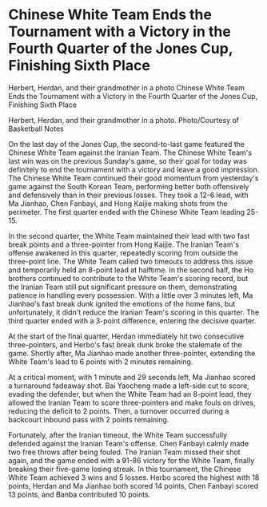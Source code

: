 # Chinese White Team Ends the Tournament with a Victory in the Fourth Quarter of the Jones Cup, Finishing Sixth Place

Herbert, Herdan, and their grandmother in a photo 
  Chinese White Team Ends the Tournament with a Victory in the Fourth Quarter of the Jones Cup, Finishing Sixth Place

Herbert, Herdan, and their grandmother in a photo. Photo/Courtesy of Basketball Notes

On the last day of the Jones Cup, the second-to-last game featured the Chinese White Team against the Iranian Team. The Chinese White Team's last win was on the previous Sunday's game, so their goal for today was definitely to end the tournament with a victory and leave a good impression. The Chinese White Team continued their good momentum from yesterday's game against the South Korean Team, performing better both offensively and defensively than in their previous losses. They took a 12-6 lead, with Ma Jianhao, Chen Fanbayi, and Hong Kaijie making shots from the perimeter. The first quarter ended with the Chinese White Team leading 25-15.

In the second quarter, the White Team maintained their lead with two fast break points and a three-pointer from Hong Kaijie. The Iranian Team's offense awakened in this quarter, repeatedly scoring from outside the three-point line. The White Team called two timeouts to address this issue and temporarily held an 8-point lead at halftime. In the second half, the Ho brothers continued to contribute to the White Team's scoring record, but the Iranian Team still put significant pressure on them, demonstrating patience in handling every possession. With a little over 3 minutes left, Ma Jianhao's fast break dunk ignited the emotions of the home fans, but unfortunately, it didn't reduce the Iranian Team's scoring in this quarter. The third quarter ended with a 3-point difference, entering the decisive quarter.

At the start of the final quarter, Herdan immediately hit two consecutive three-pointers, and Herbo's fast break dunk broke the stalemate of the game. Shortly after, Ma Jianhao made another three-pointer, extending the White Team's lead to 6 points with 2 minutes remaining.

At a critical moment, with 1 minute and 29 seconds left, Ma Jianhao scored a turnaround fadeaway shot. Bai Yaocheng made a left-side cut to score, evading the defender, but when the White Team had an 8-point lead, they allowed the Iranian Team to score three-pointers and make fouls on drives, reducing the deficit to 2 points. Then, a turnover occurred during a backcourt inbound pass with 2 points remaining.

Fortunately, after the Iranian timeout, the White Team successfully defended against the Iranian Team's offense. Chen Fanbayi calmly made two free throws after being fouled. The Iranian Team missed their shot again, and the game ended with a 91-86 victory for the White Team, finally breaking their five-game losing streak. In this tournament, the Chinese White Team achieved 3 wins and 5 losses. Herbo scored the highest with 18 points, Herdan and Ma Jianhao both scored 14 points, Chen Fanbayi scored 13 points, and Banba contributed 10 points.